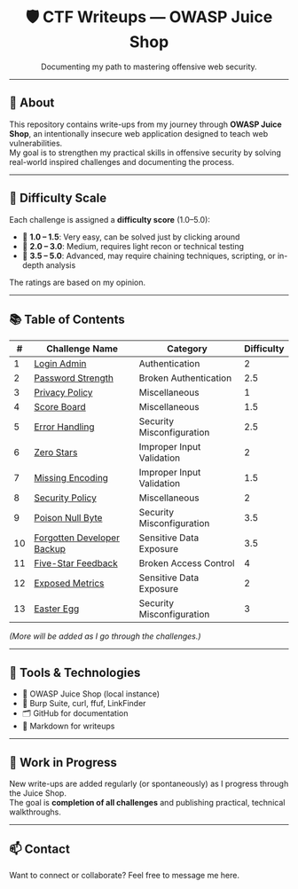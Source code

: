 <h1 align="center">🛡️ CTF Writeups — OWASP Juice Shop</h1>
<p align="center">Documenting my path to mastering offensive web security.</p>

---

## 🍹 About

This repository contains write-ups from my journey through **OWASP Juice Shop**, an intentionally insecure web application designed to teach web vulnerabilities.  
My goal is to strengthen my practical skills in offensive security by solving real-world inspired challenges and documenting the process.

---

## 🧮 Difficulty Scale

Each challenge is assigned a **difficulty score** (1.0–5.0):

- 🔹 **1.0 – 1.5**: Very easy, can be solved just by clicking around  
- 🔸 **2.0 – 3.0**: Medium, requires light recon or technical testing  
- 🔺 **3.5 – 5.0**: Advanced, may require chaining techniques, scripting, or in-depth analysis

The ratings are based on my opinion.

---

## 📚 Table of Contents

| #   | Challenge Name                                                             | Category                  | Difficulty |
| --- | -------------------------------------------------------------------------- | ------------------------- | ---------- |
| 1   | [Login Admin](All-Challenges/Login_Admin.md)                               | Authentication            | 2          |
| 2   | [Password Strength](All-Challenges/Password_Strength.md)                   | Broken Authentication     | 2.5        |
| 3   | [Privacy Policy](All-Challenges/Privacy_Policy.md)                         | Miscellaneous             | 1          |
| 4   | [Score Board](All-Challenges/Score_Board.md)                               | Miscellaneous             | 1.5        |
| 5   | [Error Handling](All-Challenges/Error_Handling.md)                         | Security Misconfiguration | 2.5        |
| 6   | [Zero Stars](All-Challenges/Zero_Stars.md)                                 | Improper Input Validation | 2          |
| 7   | [Missing Encoding](All-Challenges/Missing_Encoding.md)                     | Improper Input Validation | 1.5        |
| 8   | [Security Policy](All-Challenges/Security_Policy.md)                       | Miscellaneous             | 2          |
| 9   | [Poison Null Byte](All-Challenges/Poison_Null_Byte.md)                     | Security Misconfiguration | 3.5        |
| 10  | [Forgotten Developer Backup](All-Challenges/Forgotten_Developer_Backup.md) | Sensitive Data Exposure   | 3.5        |
| 11  | [Five-Star Feedback](All-Challenges/Five-Star_Feedback.md)                 | Broken Access Control     | 4          |
| 12  | [Exposed Metrics](All-Challenges/Exposed_Metrics.md)                       | Sensitive Data Exposure   | 2          |
| 13  | [Easter Egg](All-Challenges/Easter_Egg.md)                                 | Security Misconfiguration | 3          |

_(More will be added as I go through the challenges.)_

---

## 🧠 Tools & Technologies

- 🧪 OWASP Juice Shop (local instance)  
- 🧰 Burp Suite, curl, ffuf, LinkFinder  
- 🗂️ GitHub for documentation  
- 📝 Markdown for writeups  

---

## 🚧 Work in Progress

New write-ups are added regularly (or spontaneously) as I progress through the Juice Shop.  
The goal is **completion of all challenges** and publishing practical, technical walkthroughs.

---

## 📫 Contact

Want to connect or collaborate? Feel free to message me here.
